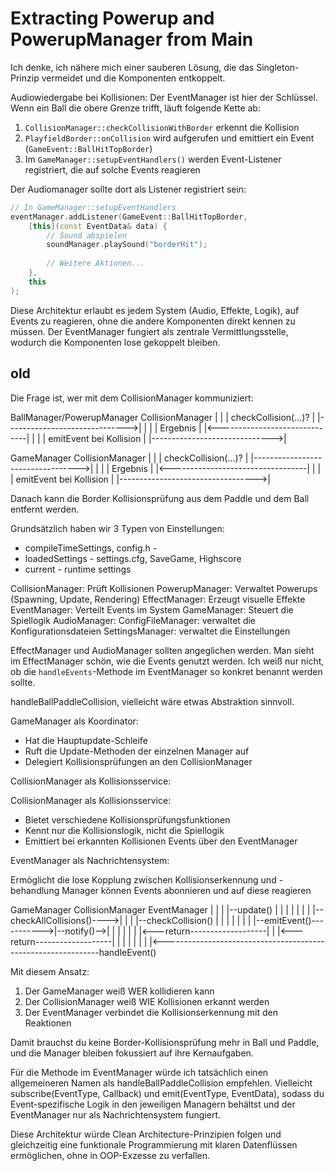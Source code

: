 # Extracting Powerup and PowerupManager from Main

Ich denke, ich nähere mich einer sauberen Lösung, die das Singleton-Prinzip vermeidet und die Komponenten entkoppelt.

Audiowiedergabe bei Kollisionen:
Der EventManager ist hier der Schlüssel. Wenn ein Ball die obere Grenze trifft, läuft folgende Kette ab:

1. `CollisionManager::checkCollisionWithBorder` erkennt die Kollision
2. `PlayfieldBorder::onCollision` wird aufgerufen und emittiert ein Event (`GameEvent::BallHitTopBorder`)
3. Im `GameManager::setupEventHandlers()` werden Event-Listener registriert, die auf solche Events reagieren

Der Audiomanager sollte dort als Listener registriert sein:

```cpp
// In GameManager::setupEventHandlers
eventManager.addListener(GameEvent::BallHitTopBorder, 
    [this](const EventData& data) {
        // Sound abspielen
        soundManager.playSound("borderHit");
        
        // Weitere Aktionen...
    },
    this
);
```

Diese Architektur erlaubt es jedem System (Audio, Effekte, Logik), auf Events zu reagieren, ohne die andere Komponenten
direkt kennen zu müssen. Der EventManager fungiert als zentrale Vermittlungsstelle, wodurch die Komponenten lose
gekoppelt bleiben.

## old

Die Frage ist, wer mit dem CollisionManager kommuniziert:

BallManager/PowerupManager CollisionManager
| |
| checkCollision(...)? |
|------------------------------>|
| |
| Ergebnis |
|<------------------------------|
| |
| emitEvent bei Kollision |
|------------------------------>|

GameManager CollisionManager
| |
| checkCollision(...)? |
|---------------------------------->|
| |
| Ergebnis |
|<----------------------------------|
| |
| emitEvent bei Kollision |
|---------------------------------->|

Danach kann die Border Kollisionsprüfung aus dem Paddle und dem Ball entfernt werden.

Grundsätzlich haben wir 3 Typen von Einstellungen:

- compileTimeSettings, config.h -
- loadedSettings - settings.cfg, SaveGame, Highscore
- current - runtime settings

CollisionManager: Prüft Kollisionen
PowerupManager: Verwaltet Powerups (Spawning, Update, Rendering)
EffectManager: Erzeugt visuelle Effekte
EventManager: Verteilt Events im System
GameManager: Steuert die Spiellogik
AudioManager:
ConfigFileManager: verwaltet die Konfigurationsdateien
SettingsManager: verwaltet die Einstellungen

EffectManager und AudioManager sollten angeglichen werden.
Man sieht im EffectManager schön, wie die Events genutzt werden.
Ich weiß nur nicht, ob die `handleEvents`-Methode im EventManager so konkret benannt werden sollte.

handleBallPaddleCollision, vielleicht wäre etwas Abstraktion sinnvoll.

GameManager als Koordinator:

- Hat die Hauptupdate-Schleife
- Ruft die Update-Methoden der einzelnen Manager auf
- Delegiert Kollisionsprüfungen an den CollisionManager

CollisionManager als Kollisionsservice:

CollisionManager als Kollisionsservice:

- Bietet verschiedene Kollisionsprüfungsfunktionen
- Kennt nur die Kollisionslogik, nicht die Spiellogik
- Emittiert bei erkannten Kollisionen Events über den EventManager

EventManager als Nachrichtensystem:

Ermöglicht die lose Kopplung zwischen Kollisionserkennung und -behandlung
Manager können Events abonnieren und auf diese reagieren

GameManager CollisionManager EventManager
| | |
|--update()                    | |
| | | |
| |--checkAllCollisions()---->| |
| |--checkCollision()          |
| | | |
| | |--emitEvent()----------->|--notify()-->|
| | | |
| |<---return-------------------| |
|<---return-------------------| | |
| |
| |
|<--------------------------------------------------------------handleEvent()

Mit diesem Ansatz:

1. Der GameManager weiß WER kollidieren kann
2. Der CollisionManager weiß WIE Kollisionen erkannt werden
3. Der EventManager verbindet die Kollisionserkennung mit den Reaktionen

Damit brauchst du keine Border-Kollisionsprüfung mehr in Ball und Paddle, und die Manager bleiben fokussiert auf ihre
Kernaufgaben.

Für die Methode im EventManager würde ich tatsächlich einen allgemeineren Namen als handleBallPaddleCollision empfehlen.
Vielleicht subscribe(EventType, Callback) und emit(EventType, EventData), sodass du Event-spezifische Logik in den
jeweiligen Managern behältst und der EventManager nur als Nachrichtensystem fungiert.

Diese Architektur würde Clean Architecture-Prinzipien folgen und gleichzeitig eine funktionale Programmierung mit klaren
Datenflüssen ermöglichen, ohne in OOP-Exzesse zu verfallen.
